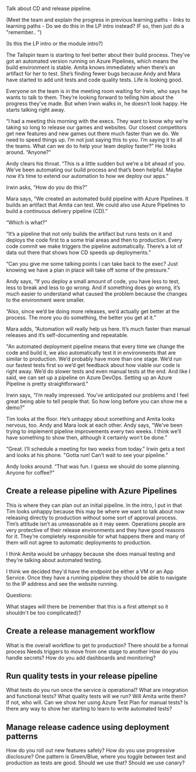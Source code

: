 Talk about CD and release pipeline.

(Meet the team and explain the progress in previous learning paths - links to learning paths - Do we do this in the LP intro instead? IF so, then just do a "remember.. ")

(Is this the LP intro or the module intro?)

The Tailspin team is starting to feel better about their build process. They’ve got an automated version running on Azure Pipelines, which means the build environment is stable. Amita knows immediately when there’s an artifact for her to test. She’s finding fewer bugs because Andy and Mara have started to add unit tests and code quality tests. Life is looking good. 

Everyone on the team is in the meeting room waiting for Irwin, who says he wants to talk to them. They’re looking forward to telling him about the progress they’ve made. But when Irwin walks in, he doesn’t look happy. He starts talking right away.

“I had a meeting this morning with the execs. They want to know why we’re taking so long to release our games and websites. Our closest competitors get new features and new games out there much faster than we do. We need to speed things up. I’m not just saying this to you. I’m saying it to all the teams. What can we do to help your team deploy faster?” He looks around. “Anyone?”

Andy clears his throat. “This is a little sudden but we’re a bit ahead of you. We’ve been automating our build process and that’s been helpful. Maybe now it’s time to extend our automation to how we deploy our apps.”

Irwin asks, “How do you do this?”

Mara says, “We created an automated build pipeline with Azure Pipelines. It builds an artifact that Amita can test. We could also use Azure Pipelines to build a continuous delivery pipeline (CD).”

“Which is what?”

“It’s a pipeline that not only builds the artifact but runs tests on it and deploys the code first to a some trial areas and then to production. Every code commit we make triggers the pipeline automatically. There’s a lot of data out there that shows how CD speeds up deployments.” 

“Can you give me some talking points I can take back to the exec? Just knowing we have a plan in place will take off some of the pressure.”

Andy says, “If you deploy a small amount of code, you have less to test, less to break and less to go wrong. And if something does go wrong, it’s much easier to understand what caused the problem because the changes to the environment were smaller.

“Also, since we’d be doing more releases, we’d actually get better at the process. The more you do something, the better you get at it.”

Mara adds, “Automation will really help us here. It’s much faster than manual releases and it’s self-documenting and repeatable.

"An automated deployment pipeline means that every time we change the code and build it, we also automatically test it in environments that are similar to production. We’d probably have more than one stage. We’d run our fastest tests first so we’d get feedback about how viable our code is right away. We’d do slower tests and even manual tests at the end. And like I said, we can set up a pipeline on Azure DevOps. Setting up an Azure Pipeline is pretty straightforward."

Irwin says, “I’m really impressed. You’ve anticipated our problems and I feel great being able to tell people that. So how long before you can show me a demo?"

Tim looks at the floor. He’s unhappy about something and Amita looks nervous, too. Andy and Mara look at each other. Andy says, “We’ve been trying to implement pipeline improvements every two weeks. I think we’ll have something to show then, although it certainly won’t be done.”

“Great. I’ll schedule a meeting for two weeks from today." Irwin gets a text and looks at his phone. "Gotta run! Can't wait to see your pipeline.” 

Andy looks around. “That was fun. I guess we should do some planning. Anyone for coffee?”

## Create a release pipeline with Azure Pipelines

This is where they can plan out an initial pipeline. In the intro, I put in that Tim looks unhappy because this may be where we want to talk about now releasing directly to production without some sort of approval process. Tim’s attitude isn’t as unreasonable as it may seem. Operations people are very protective of their release environments and they have good reasons for it. They’re completely responsible for what happens there and many of them will not agree to automatic deployments to production.

I think Amita would be unhappy because she does manual testing and they're talking about automated testing.

I think we decided they'd have the endpoint be either a VM or an App Service. 
Once they have a running pipeline they should be able to navigate to the IP address and see the website running. 

Questions:

What stages will there be (remember that this is a first attempt so it shouldn't be too complicated)?


## Create a release management workflow

What is the overall workflow to get to production?
There should be a formal process
Needs triggers to move from one stage to another
How do you handle secrets?
How do you add dashboards and monitoring?

## Run quality tests in your release pipeline

What tests do you run once the service is operational?
What are integration and functional tests?
What quality tests will we run? Will Amita write them? If not, who will. Can we show her using Azure Test Plan for manual tests? Is there any way to show her starting to learn to write automated tests?

## Manage release cadence using deployment patterns

How do you roll out new features safely?
How do you use progressive disclosure? 
One pattern is Green/Blue, where you toggle between test and production as tests are good. Should we use that? Should we use canary?







